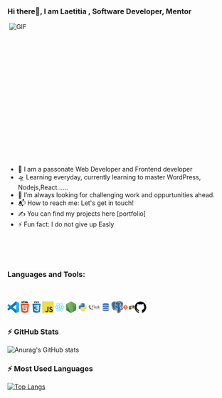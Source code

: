 ### Hi there👋, I am Laetitia , Software Developer, Mentor 
 <img align="right" alt="GIF" src="https://github.com/arsentieva/arsentieva/blob/main/code.gif?raw=true" width="500" height="320" />

- 🎤 I am a passonate Web Developer and Frontend developer
- 🛸 Learning everyday, currently learning to master WordPress, Nodejs,React......
- 🌋 I’m always looking for challenging work and oppurtunities ahead.
- 📬 How to reach me: Let's get in touch!
- ✍ You can find my projects here [portfolio]
- ⚡ Fun fact: I do not give up Easly

<br />
<br />
<br />

### Languages and Tools: 
<br />
<br />

<img align="left" alt="Visual Studio Code" width="26px" src="https://raw.githubusercontent.com/github/explore/80688e429a7d4ef2fca1e82350fe8e3517d3494d/topics/visual-studio-code/visual-studio-code.png" />
<img align="left" alt="HTML5" width="26px" src="https://raw.githubusercontent.com/github/explore/80688e429a7d4ef2fca1e82350fe8e3517d3494d/topics/html/html.png" />
<img align="left" alt="CSS3" width="26px" src="https://raw.githubusercontent.com/github/explore/80688e429a7d4ef2fca1e82350fe8e3517d3494d/topics/css/css.png" />
<img align="left" alt="JavaScript" width="26px" src="https://raw.githubusercontent.com/github/explore/80688e429a7d4ef2fca1e82350fe8e3517d3494d/topics/javascript/javascript.png" />
<img align="left" alt="React" width="26px" src="https://raw.githubusercontent.com/github/explore/80688e429a7d4ef2fca1e82350fe8e3517d3494d/topics/react/react.png" />
<img align="left" alt="Node.js" width="26px" src="https://raw.githubusercontent.com/github/explore/80688e429a7d4ef2fca1e82350fe8e3517d3494d/topics/nodejs/nodejs.png" />
<img align="left" alt="python" width="26px" src="https://raw.githubusercontent.com/github/explore/80688e429a7d4ef2fca1e82350fe8e3517d3494d/topics/python/python.png" />
<img align="left" alt="flask" width="26px" src="https://raw.githubusercontent.com/github/explore/80688e429a7d4ef2fca1e82350fe8e3517d3494d/topics/flask/flask.png" />
<img align="left" alt="SQL" width="26px" src="https://raw.githubusercontent.com/github/explore/80688e429a7d4ef2fca1e82350fe8e3517d3494d/topics/sql/sql.png" />
<img align="left" alt="postgreSQL" width="26px" src="https://raw.githubusercontent.com/github/explore/80688e429a7d4ef2fca1e82350fe8e3517d3494d/topics/postgresql/postgresql.png" />
<img align="left" alt="Git" width="26px" src="https://raw.githubusercontent.com/github/explore/80688e429a7d4ef2fca1e82350fe8e3517d3494d/topics/git/git.png" />
<img align="left" alt="GitHub" width="26px" src="https://raw.githubusercontent.com/github/explore/78df643247d429f6cc873026c0622819ad797942/topics/github/github.png" />
<br />
<br />


 ### <summary>:zap: GitHub Stats</summary>

  ![Anurag's GitHub stats](https://github-readme-stats.vercel.app/api?username=laetitia123&show_icons=true&theme=radical)

 ### <summary>:zap: Most Used Languages</summary>

[![Top Langs](https://github-readme-stats.vercel.app/api/top-langs/?username=laetitia123&layout=compact)](https://github.com/laetitia123/github-readme-stats)









<!--
**laetitia123/laetitia123** is a ✨ _special_ ✨ repository because its `README.md` (this file) appears on your GitHub profile.

🎤 I am a passonate Web Developer and Frontend developer
🛸 Learning everyday, currently learning to master WordPress, Nodejs,React......
🌋 I’m always looking for challenging work oppurtunities ahead.
📺 Share things I know and learn in my Youtube Channel Take a Peek
📬 How to reach me: Let's get in touch!
🧗 I try to: Go beyond and push the bounds
  
